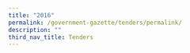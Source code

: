 ```yaml
---
title: "2016"
permalink: /government-gazette/tenders/permalink/
description: ""
third_nav_title: Tenders
---
```

